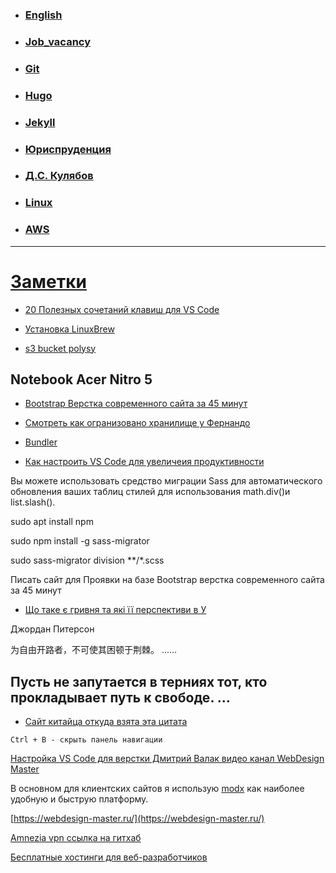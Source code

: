 
- ### [English](doc/English.md)

- ### [Job_vacancy](/doc/Job_vacancy.md)

- ### [Git](/doc/Git.md)

- ### [Hugo](/doc/Hugo.md)

- ### [Jekyll](/doc/Jekyll.md)

- ### [Юриспруденция](/doc/%D0%AE%D1%80%D0%B8%D1%81%D0%BF%D1%80%D1%83%D0%B4%D0%B5%D0%BD%D1%86%D0%B8%D1%8F/%D0%AE%D1%80%D0%B8%D1%81%D0%BF%D1%80%D1%83%D0%B4%D0%B5%D0%BD%D1%86%D0%B8%D1%8F.md)

- ### [Д.С. Кулябов](https://yamadharma.github.io/ru/)

- ### [Linux](/doc/Linux_mint.md)

- ### [AWS](/doc/AWS.md)





---
[Заметки](/doc/vse/vse.md)
===

- [20 Полезных сочетаний клавиш для VS Code](https://highload.today/sdelaem-eto-po-bystromu-20-poleznyh-sochetanij-klavish-dlya-vs-code/)
- [Установка LinuxBrew](https://www.8host.com/blog/ustanovka-i-ispolzovanie-linuxbrew-na-servere-linux/)

- [s3 bucket polysy](https://github.com/InsightByte/GeneralTech/tree/main/Setup-Jekyll-on-AWS)

Notebook Acer Nitro 5
---
- [Bootstrap Верстка современного сайта за 45 минут](https://www.youtube.com/watch?v=46q2eB7xvXA)

- [Смотреть как огранизовано хранилище у Фернандо](https://github.com/android10)


- [Bundler](https://bundler.io/v2.4/man/bundle-exec.1.html)

- [Как настроить VS Code для увеличеия продуктивности](https://techrocks.ru/2019/03/31/vs-code-customization/)

Вы можете использовать средство миграции Sass для автоматического обновления ваших таблиц стилей для использования math.div()и  list.slash().

sudo apt install npm

sudo npm install -g sass-migrator

sudo sass-migrator division **/*.scss

Писать сайт для Проявки на базе Bootstrap верстка современного сайта за 45 минут


- [Що таке є гривня та які її перспективи в У](https://economics.novyny.live/finance/chto-takoe-e-grivna-i-kakovy-ee-perspektivy-v-ukraine-66700.html)

Джордан Питерсон

为自由开路者，不可使其困顿于荆棘。 ...…

Пусть не запутается в терниях тот, кто прокладывает путь к свободе. ... 
---

- [Сайт китайца откуда взята эта цитата](https://robotkang-cc.translate.goog/19620.html?_x_tr_sl=auto&_x_tr_tl=ru&_x_tr_hl=ru)

`Ctrl + B - скрыть панель навигации`

[Настройка VS Code для верстки Дмитрий Валак видео канал WebDesign Master](https://www.youtube.com/watch?v=JSGPd1E16-o)

В основном для клиентских сайтов я использую [modx](https://modx.ru/) как наиболее удобную и быструю платформу.

[https://webdesign-master.ru/](https://webdesign-master.ru/)

[Amnezia vpn ссылка на гитхаб](https://github.com/amnezia-vpn/shadowsocks-server)

[Бесплатные хостинги для веб-разработчиков](https://habr.com/ru/post/535168/)











